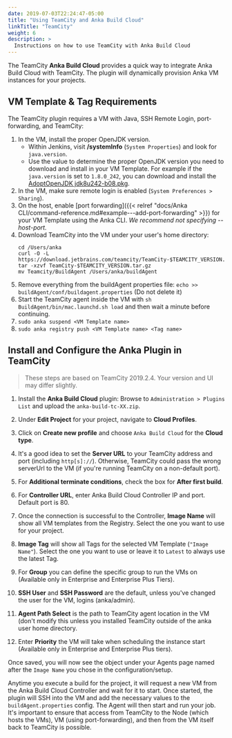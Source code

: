 ```yaml
---
date: 2019-07-03T22:24:47-05:00
title: "Using TeamCity and Anka Build Cloud"
linkTitle: "TeamCity"
weight: 6
description: >
  Instructions on how to use TeamCity with Anka Build Cloud
---
```


The TeamCity **Anka Build Cloud** provides a quick way to integrate Anka Build Cloud with TeamCity. The plugin will dynamically provision Anka VM instances for your projects.

## VM Template & Tag Requirements

The TeamCity plugin requires a VM with Java, SSH Remote Login, port-forwarding, and TeamCity:

1. In the VM, install the proper OpenJDK version.
    - Within Jenkins, visit **/systemInfo** (`System Properties`) and look for `java.version`.
    - Use the value to determine the proper OpenJDK version you need to download and install in your VM Template. For example if the `java.version` is set to `1.8.0_242`, you can download and install the [AdoptOpenJDK jdk8u242-b08.pkg](https://github.com/AdoptOpenJDK/openjdk8-binaries/releases).
2. In the VM, make sure remote login is enabled (`System Preferences > Sharing`).
3. On the host, enable [port forwarding]({{< relref "docs/Anka CLI/command-reference.md#example---add-port-forwarding" >}}) for your VM Template using the Anka CLI. _We recommend not specifying --host-port._
4. Download TeamCity into the VM under your user's home directory:
    ```shell
    cd /Users/anka
    curl -O -L https://download.jetbrains.com/teamcity/TeamCity-$TEAMCITY_VERSION.tar.gz
    tar -xzvf TeamCity-$TEAMCITY_VERSION.tar.gz
    mv Teamcity/BuildAgent /Users/anka/buildAgent
    ```
5. Remove everything from the buildAgent properties file: `echo >> buildAgent/conf/buildagent.properties` (Do not delete it)
6. Start the TeamCity agent inside the VM with `sh BuildAgent/bin/mac.launchd.sh load` and then wait a minute before continuing.
7. `sudo anka suspend <VM Template name>`
8. `sudo anka registry push <VM Template name> <Tag name>`

## Install and Configure the Anka Plugin in TeamCity

> These steps are based on TeamCity 2019.2.4. Your version and UI may differ slightly.

1. Install the **Anka Build Cloud** plugin: Browse to `Administration > Plugins List` and upload the `anka-build-tc-XX.zip`.

2. Under **Edit Project** for your project, navigate to **Cloud Profiles**.

3. Click on **Create new profile** and choose `Anka Build Cloud` for the **Cloud type**.

4. It's a good idea to set the **Server URL** to your TeamCity address and port (including `http[s]://`). Otherwise, TeamCity could pass the wrong serverUrl to the VM (if you're running TeamCity on a non-default port).

4. For **Additional terminate conditions**, check the box for **After first build**.

5. For **Controller URL**, enter Anka Build Cloud Controller IP and port. Default port is 80.

6. Once the connection is successful to the Controller, **Image Name** will show all VM templates from the Registry. Select the one you want to use for your project.
  
7. **Image Tag** will show all Tags for the selected VM Template (`"Image Name"`). Select the one you want to use or leave it to `Latest` to always use the latest Tag.

8. For **Group** you can define the specific group to run the VMs on (Available only in Enterprise and Enterprise Plus Tiers).

9. **SSH User** and **SSH Password** are the default, unless you've changed the user for the VM, logins (anka/admin).

10. **Agent Path Select** is the path to TeamCity agent location in the VM (don't modify this unless you installed TeamCity outside of the anka user home directory.

12. Enter **Priority** the VM will take when scheduling the instance start (Available only in Enterprise and Enterprise Plus tiers).

Once saved, you will now see the object under your Agents page named after the `Image Name` you chose in the configuration/setup.

Anytime you execute a build for the project, it will request a new VM from the Anka Build Cloud Controller and wait for it to start. Once started, the plugin will SSH into the VM and add the necessary values to the `buildAgent.properties` config. The Agent will then start and run your job. It's important to ensure that access from TeamCity to the Node (which hosts the VMs), VM (using port-forwarding), and then from the VM itself back to TeamCity is possible.